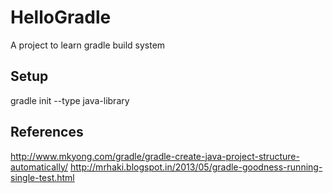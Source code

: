 # HelloGradle
A project to learn gradle build system

## Setup
gradle init --type java-library

## References
http://www.mkyong.com/gradle/gradle-create-java-project-structure-automatically/
http://mrhaki.blogspot.in/2013/05/gradle-goodness-running-single-test.html
